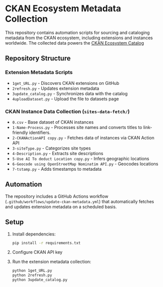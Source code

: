 # CKAN Ecosystem Metadata Collection

This repository contains automation scripts for sourcing and cataloging metadata from the CKAN ecosystem, including extensions and instances worldwide. The collected data powers the [CKAN Ecosystem Catalog](https://catalog.civicdataecosystem.org/) 

## Repository Structure

### Extension Metadata Scripts
- `1get_URL.py` - Discovers CKAN extensions on GitHub
- `2refresh.py` - Updates extension metadata 
- `3update_catalog.py` - Synchronizes data with the catalog
- `4uploadDataset.py` - Upload the file to datasets page

### CKAN Instance Data Collection (`sites-data-fetch/`)
- `0.csv` - Base dataset of CKAN instances
- `1-Name-Process.py` - Processes site names and converts titles to link-friendly identifiers.
- `2-CKANActionAPI copy.py` - Fetches data of instances via CKAN Action API
- `3-siteType.py` - Categorizes site types
- `4-Description.py` - Extracts site descriptions
- `5-Use AI To deduct Location copy.py` - Infers geographic locations
- `6-Geocode using OpenStreetMap Nominatim API.py` - Geocodes locations
- `7-tstamp.py` - Adds timestamps to metadata

## Automation

The repository includes a GitHub Actions workflow (`.github/workflows/update-ckan-metadata.yml`) that automatically fetches and updates extension metadata on a scheduled basis.

## Setup

1. Install dependencies:
   ```bash
   pip install -r requirements.txt
   ```

2. Configure CKAN API key 

3. Run the extension metadata collection:
   ```bash
   python 1get_URL.py
   python 2refresh.py
   python 3update_catalog.py
   ```
